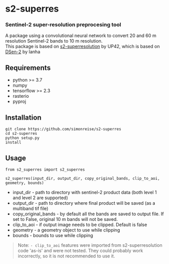 # s2-superres
### Sentinel-2 super-resolution preprocesing tool

A package using a convolutional neural network to convert 20 and 60 m resolution Sentinel-2 bands  to 10 m resolution.  
This package is based on [s2-superresolution] by UP42, which is based on [DSen-2] by lanha

## Requirements
- python >= 3.7
- numpy
- tensorflow >= 2.3
- rasterio
- pyproj

## Installation

```
git clone https://github.com/simonreise/s2-superres
cd s2-superres
python setup.py 
install
```


## Usage
```
from s2_superres import s2_superres

s2_superres(input_dir, output_dir, copy_original_bands, clip_to_aoi, geometry, bounds)
```
- input_dir - path to directory with sentinel-2 product data (both level 1 and level 2 are supported)
- output_dir - path to directory where final product will be saved (as a multiband tif file)
- copy_original_bands - by default all the bands are saved to output file. If set to False, original 10 m bands will not be saved.
- clip_to_aoi - if output image needs to be clipped. Default is false
- geometry - a geometry object to use while clipping
- bounds - bounds to use while clipping
> Note: `- clip_to_aoi` features were imported from s2-superresolution code 'as-is' and were not tested. They could probably work incorrectly, so it is not recommended to use it.



   [s2-superresolution]: <https://github.com/up42/s2-superresolution>
   [DSen-2]: <https://github.com/lanha/DSen2>

